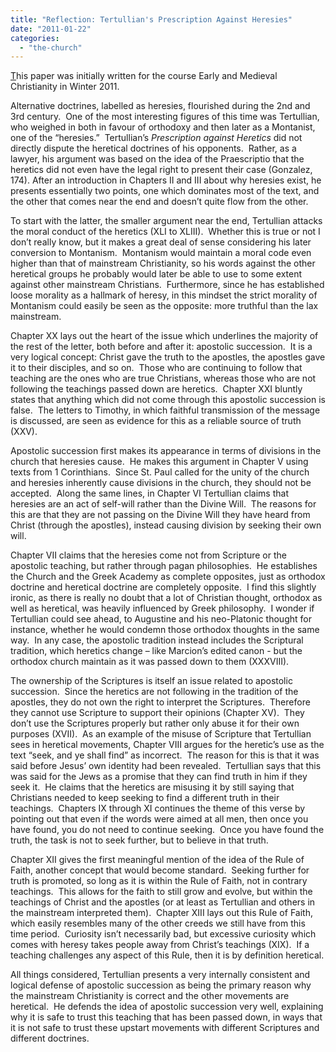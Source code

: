 ```yaml
---
title: "Reflection: Tertullian's Prescription Against Heresies"
date: "2011-01-22"
categories: 
  - "the-church"
---
```


[T](http://www.anabaptistredux.com/wp-content/uploads/2013/02/Reflection-2-Tertullian.pdf)his paper was initially written for the course Early and Medieval Christianity in Winter 2011.

Alternative doctrines, labelled as heresies, flourished during the 2nd and 3rd century.  One of the most interesting figures of this time was Tertullian, who weighed in both in favour of orthodoxy and then later as a Montanist, one of the “heresies.”  Tertullian’s _Prescription against Heretics_ did not directly dispute the heretical doctrines of his opponents.  Rather, as a lawyer, his argument was based on the idea of the Praescriptio that the heretics did not even have the legal right to present their case (Gonzalez, 174). After an introduction in Chapters II and III about why heresies exist, he presents essentially two points, one which dominates most of the text, and the other that comes near the end and doesn’t quite flow from the other.

<!--more-->To start with the latter, the smaller argument near the end, Tertullian attacks the moral conduct of the heretics (XLI to XLIII).  Whether this is true or not I don’t really know, but it makes a great deal of sense considering his later conversion to Montanism.  Montanism would maintain a moral code even higher than that of mainstream Christianity, so his words against the other heretical groups he probably would later be able to use to some extent against other mainstream Christians.  Furthermore, since he has established loose morality as a hallmark of heresy, in this mindset the strict morality of Montanism could easily be seen as the opposite: more truthful than the lax mainstream.

Chapter XX lays out the heart of the issue which underlines the majority of the rest of the letter, both before and after it: apostolic succession.  It is a very logical concept: Christ gave the truth to the apostles, the apostles gave it to their disciples, and so on.  Those who are continuing to follow that teaching are the ones who are true Christians, whereas those who are not following the teachings passed down are heretics.  Chapter XXI bluntly states that anything which did not come through this apostolic succession is false.  The letters to Timothy, in which faithful transmission of the message is discussed, are seen as evidence for this as a reliable source of truth (XXV).

Apostolic succession first makes its appearance in terms of divisions in the church that heresies cause.  He makes this argument in Chapter V using texts from 1 Corinthians.  Since St. Paul called for the unity of the church and heresies inherently cause divisions in the church, they should not be accepted.  Along the same lines, in Chapter VI Tertullian claims that heresies are an act of self-will rather than the Divine Will.  The reasons for this are that they are not passing on the Divine Will they have heard from Christ (through the apostles), instead causing division by seeking their own will.

Chapter VII claims that the heresies come not from Scripture or the apostolic teaching, but rather through pagan philosophies.  He establishes the Church and the Greek Academy as complete opposites, just as orthodox doctrine and heretical doctrine are completely opposite.  I find this slightly ironic, as there is really no doubt that a lot of Christian thought, orthodox as well as heretical, was heavily influenced by Greek philosophy.  I wonder if Tertullian could see ahead, to Augustine and his neo-Platonic thought for instance, whether he would condemn those orthodox thoughts in the same way.  In any case, the apostolic tradition instead includes the Scriptural tradition, which heretics change – like Marcion’s edited canon - but the orthodox church maintain as it was passed down to them (XXXVIII).

The ownership of the Scriptures is itself an issue related to apostolic succession.  Since the heretics are not following in the tradition of the apostles, they do not own the right to interpret the Scriptures.  Therefore they cannot use Scripture to support their opinions (Chapter XV).  They don’t use the Scriptures properly but rather only abuse it for their own purposes (XVII).  As an example of the misuse of Scripture that Tertullian sees in heretical movements, Chapter VIII argues for the heretic’s use as the text “seek, and ye shall find” as incorrect.  The reason for this is that it was said before Jesus’ own identity had been revealed.  Tertullian says that this was said for the Jews as a promise that they can find truth in him if they seek it.  He claims that the heretics are misusing it by still saying that Christians needed to keep seeking to find a different truth in their teachings.  Chapters IX through XI continues the theme of this verse by pointing out that even if the words were aimed at all men, then once you have found, you do not need to continue seeking.  Once you have found the truth, the task is not to seek further, but to believe in that truth.

Chapter XII gives the first meaningful mention of the idea of the Rule of Faith, another concept that would become standard.  Seeking further for truth is promoted, so long as it is within the Rule of Faith, not in contrary teachings.  This allows for the faith to still grow and evolve, but within the teachings of Christ and the apostles (or at least as Tertullian and others in the mainstream interpreted them).  Chapter XIII lays out this Rule of Faith, which easily resembles many of the other creeds we still have from this time period.  Curiosity isn’t necessarily bad, but excessive curiosity which comes with heresy takes people away from Christ’s teachings (XIX).  If a teaching challenges any aspect of this Rule, then it is by definition heretical.

All things considered, Tertullian presents a very internally consistent and logical defense of apostolic succession as being the primary reason why the mainstream Christianity is correct and the other movements are heretical.  He defends the idea of apostolic succession very well, explaining why it is safe to trust this teaching that has been passed down, in ways that it is not safe to trust these upstart movements with different Scriptures and different doctrines.
